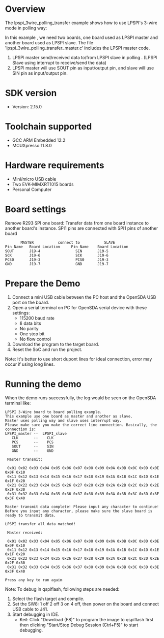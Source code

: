 Overview
========
The lpspi_3wire_polling_transfer example shows how to use LPSPI's 3-wire mode in polling way:

In this example , we need two boards, one board used as LPSPI master and another board used as LPSPI slave.
The file 'lpspi_3wire_polling_transfer_master.c' includes the LPSPI master code.

1. LPSPI master send/received data to/from LPSPI slave in polling . (LPSPI Slave using interrupt to receive/send the data)
2. LPSPI master will use SOUT pin as input/output pin, and slave will use SIN pin as input/output pin.

SDK version
===========
- Version: 2.15.0

Toolchain supported
===================
- GCC ARM Embedded  12.2
- MCUXpresso  11.8.0

Hardware requirements
=====================
- Mini/micro USB cable
- Two EVK-MIMXRT1015 boards
- Personal Computer

Board settings
==============
Remove R293 
SPI one board:
Transfer data from one board instance to another board's instance.
SPI1 pins are connected with SPI1 pins of another board
~~~~~~~~~~~~~~~~~~~~~~~~~~~~~~~~~~~~~~~~~~~~~~~~~~~~~~
       MASTER           connect to           SLAVE
Pin Name   Board Location     Pin Name    Board Location
SOUT       J19-4                SIN       J19-5
SCK        J19-6                SCK       J19-6
PCS0       J19-3                PCS0      J19-3
GND        J19-7                GND       J19-7
~~~~~~~~~~~~~~~~~~~~~~~~~~~~~~~~~~~~~~~~~~~~~~~~~~~~~~

Prepare the Demo
================
1.  Connect a mini USB cable between the PC host and the OpenSDA USB port on the board.
2.  Open a serial terminal on PC for OpenSDA serial device with these settings:
    - 115200 baud rate
    - 8 data bits
    - No parity
    - One stop bit
    - No flow control
3.  Download the program to the target board.
4.  Reset the SoC and run the project.

Note: It's better to use short dupont lines for ideal connection, error may occur if using long lines.

Running the demo
================
When the demo runs successfully, the log would be seen on the OpenSDA terminal like:

~~~~~~~~~~~~~~~~~~~~~~~~~~~~~~~~~~~~~~~~~~~~~~~~~~~~~~~~~~~~~~~~~~~~~~~~~~~~~~~~~~~~
LPSPI 3-Wire board to board polling example.
This example use one board as master and another as slave.
Master uses polling way and slave uses interrupt way. 
Please make sure you make the correct line connection. Basically, the connection is: 
LPSPI_master --  LPSPI_slave   
   CLK       --    CLK  
   PCS       --    PCS 
   SOUT      --    SIN  
   GND       --    GND 

 Master transmit:

 0x01 0x02 0x03 0x04 0x05 0x06 0x07 0x08 0x09 0x0A 0x0B 0x0C 0x0D 0x0E 0x0F 0x10
 0x11 0x12 0x13 0x14 0x15 0x16 0x17 0x18 0x19 0x1A 0x1B 0x1C 0x1D 0x1E 0x1F 0x20
 0x21 0x22 0x23 0x24 0x25 0x26 0x27 0x28 0x29 0x2A 0x2B 0x2C 0x2D 0x2E 0x2F 0x30
 0x31 0x32 0x33 0x34 0x35 0x36 0x37 0x38 0x39 0x3A 0x3B 0x3C 0x3D 0x3E 0x3F 0x40

Master transmit data complete! Please input any character to continue!
Before you input any character, please make sure the slave board is ready to transmit data.
 
LPSPI transfer all data matched! 

 Master received:

 0x01 0x02 0x03 0x04 0x05 0x06 0x07 0x08 0x09 0x0A 0x0B 0x0C 0x0D 0x0E 0x0F 0x10
 0x11 0x12 0x13 0x14 0x15 0x16 0x17 0x18 0x19 0x1A 0x1B 0x1C 0x1D 0x1E 0x1F 0x20
 0x21 0x22 0x23 0x24 0x25 0x26 0x27 0x28 0x29 0x2A 0x2B 0x2C 0x2D 0x2E 0x2F 0x30
 0x31 0x32 0x33 0x34 0x35 0x36 0x37 0x38 0x39 0x3A 0x3B 0x3C 0x3D 0x3E 0x3F 0x40

Press any key to run again

~~~~~~~~~~~~~~~~~~~~~~~~~~~~~~~~~~~~~~~~~~~~~~~~~~~~~~~~~~~~~~~~~~~~~~~~~~~~~~~~~~~~~

Note:
To debug in qspiflash, following steps are needed:
1. Select the flash target and compile.
3. Set the SW8: 1 off 2 off 3 on 4 off, then power on the board and connect USB cable to J41.
4. Start debugging in IDE.
   - Keil: Click "Download (F8)" to program the image to qspiflash first then clicking "Start/Stop Debug Session (Ctrl+F5)" to start debugging.
